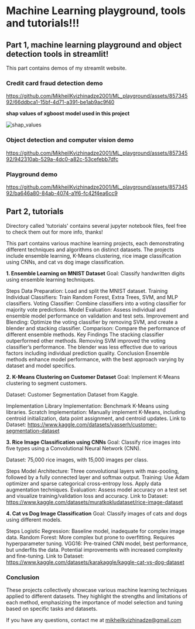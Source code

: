 # Machine Learning playground, tools and tutorials!!!


## Part 1, machine learning playground and object detection tools in streamlit!
This part contains demos of my streamlit website.

### Credit card fraud detection demo
https://github.com/MikheilKvizhinadze2001/ML_playground/assets/85734592/66ddbca1-15bf-4d71-a391-be1ab9ac9f40




**shap values of xgboost model used in this project**



![shap_values](https://github.com/MikheilKvizhinadze2001/ML_playground/assets/85734592/097980bc-fe6e-4118-b6f5-7aa84ee06322)






### Object detection and computer vision demo


https://github.com/MikheilKvizhinadze2001/ML_playground/assets/85734592/942310ab-529a-4dc0-a82c-53cefebb7dfc



### Playground demo


https://github.com/MikheilKvizhinadze2001/ML_playground/assets/85734592/ba646a80-84ab-4074-a1f6-fc42f4ea6cc9



## Part 2, tutorials
Directory called 'tutorials' contains several jupyter notebook files, feel free to check them out for more info, thanks!

This part contains various machine learning projects, each demonstrating different techniques and algorithms on distinct datasets. The projects include ensemble learning, K-Means clustering, rice image classification using CNNs, and cat vs dog image classification.

**1. Ensemble Learning on MNIST Dataset**
Goal: Classify handwritten digits using ensemble learning techniques.

Steps
Data Preparation: Load and split the MNIST dataset.
Training Individual Classifiers: Train Random Forest, Extra Trees, SVM, and MLP classifiers.
Voting Classifier: Combine classifiers into a voting classifier for majority vote predictions.
Model Evaluation: Assess individual and ensemble model performance on validation and test sets.
Improvement and Blending: Optimize the voting classifier by removing SVM, and create a blender and stacking classifier.
Comparison: Compare the performance of different ensemble methods.
Key Findings
The stacking classifier outperformed other methods.
Removing SVM improved the voting classifier’s performance.
The blender was less effective due to various factors including individual prediction quality.
Conclusion
Ensemble methods enhance model performance, with the best approach varying by dataset and model specifics.

**2. K-Means Clustering on Customer Dataset**
Goal: Implement K-Means clustering to segment customers.

Dataset: Customer Segmentation Dataset from Kaggle.

Implementation
Library Implementation: Benchmark K-Means using libraries.
Scratch Implementation: Manually implement K-Means, including centroid initialization, data point assignment, and centroid updates.
Link to Dataset: 
https://www.kaggle.com/datasets/yasserh/customer-segmentation-dataset

**3. Rice Image Classification using CNNs**
Goal: Classify rice images into five types using a Convolutional Neural Network (CNN).

Dataset: 75,000 rice images, with 15,000 images per class.

Steps
Model Architecture: Three convolutional layers with max-pooling, followed by a fully connected layer and softmax output.
Training: Use Adam optimizer and sparse categorical cross-entropy loss. Apply data augmentation techniques.
Evaluation: Assess model accuracy on a test set and visualize training/validation loss and accuracy.
Link to Dataset: 
https://www.kaggle.com/datasets/muratkokludataset/rice-image-dataset


**4. Cat vs Dog Image Classification**
Goal: Classify images of cats and dogs using different models.

Steps
Logistic Regression: Baseline model, inadequate for complex image data.
Random Forest: More complex but prone to overfitting. Requires hyperparameter tuning.
VGG16: Pre-trained CNN model, best performance, but underfits the data. Potential improvements with increased complexity and fine-tuning.
Link to Dataset: 
https://www.kaggle.com/datasets/karakaggle/kaggle-cat-vs-dog-dataset

### Conclusion
These projects collectively showcase various machine learning techniques applied to different datasets. They highlight the strengths and limitations of each method, emphasizing the importance of model selection and tuning based on specific tasks and datasets.

If you have any questions, contact me at mikheilkvizhinadze@gmail.com
